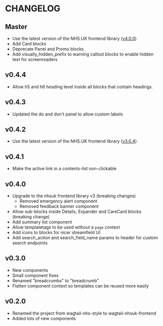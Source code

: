 # CHANGELOG

## Master

- Use the latest version of the NHS.UK frontend library ([v4.0.0](https://github.com/nhsuk/nhsuk-frontend/blob/master/CHANGELOG.md#400---26-october-2020))
- Add Card blocks
- Deprecate Panel and Promo blocks
- Add visually_hidden_prefix to warning callout blocks to enable hidden text for screenreaders

## v0.4.4

- Allow h5 and h6 heading level inside all blocks that contain headings.

## v0.4.3

- Updated the do and don't panel to allow custom labels

## v0.4.2

- Use the latest version of the NHS.UK frontend library ([v3.0.4](https://github.com/nhsuk/nhsuk-frontend/blob/master/CHANGELOG.md#304---24-march-2020))

## v0.4.1

- Make the active link in a contents-list non-clickable

## v0.4.0

- Upgrade to the nhsuk frontend library v3 (breaking changes)
  - Removed emergency alert component
  - Removed feedback banner component
- Allow sub-blocks inside Details, Expander and CareCard blocks (breaking change)
- Add summary list component
- Allow templatetags to be used without a `page` context
- Add icons to blocks for nicer streamfield UI
- Add search_action and search_field_name params to header for custom search endpoints

## v0.3.0

- New components
- Small component fixes
- Renamed "breadcrumbs" to "breadcrumb"
- Flatten component context so templates can be reused more easily


## v0.2.0

- Renamed the project from wagtail-nhs-style to wagtail-nhsuk-frontend
- Added lots of new components
